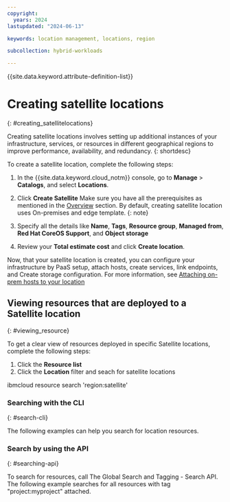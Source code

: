 ```yaml
---
copyright:
  years: 2024
lastupdated: "2024-06-13"

keywords: location management, locations, region

subcollection: hybrid-workloads

---
```


{{site.data.keyword.attribute-definition-list}}


# Creating satellite locations
{: #creating_satellitelocations}

Creating satellite locations involves setting up additional instances of your infrastructure, services, or resources in different geographical regions to improve performance, availability, and redundancy. 
{: shortdesc}
 
To create a satellite location, complete the following steps:
1. In the {{site.data.keyword.cloud_notm}} console, go to **Manage** > **Catalogs**, and select **Locations**.
1. Click **Create Satellite**
    Make sure you have all the prerequisites as mentioned in the [Overview](/docs/hybrid-workloads?topic=hybrid-workloads-locations) section. By default, creating satellite location uses On-premises and edge template.
    {: note}

1. Specify all the details like **Name**, **Tags**, **Resource group**, **Managed from**, **Red Hat CoreOS Support**, and **Object storage**
1. Review your **Total estimate cost** and click **Create location**. 

Now, that your satellite location is created, you can configure your infrastructure by PaaS setup, attach hosts, create services, link endpoints, and Create storage configuration. For more information, see [Attaching on-prem hosts to your location](docs/satellite?topic=satellite-attach-hosts)

## Viewing resources that are deployed to a Satellite location
{: #viewing_resource}


To get a clear view of resources deployed in specific Satellite locations, complete the following steps: 
1. Click the **Resource list**
1. Click the **Location** filter and seach for satellite locations

ibmcloud resource search 'region:satellite'

### Searching with the CLI
{: #search-cli}

The following examples can help you search for location resources.



### Search by using the API
{: #searching-api}

To search for resources, call The Global Search and Tagging - Search API. The following example searches for all resources with tag "project:myproject" attached.


